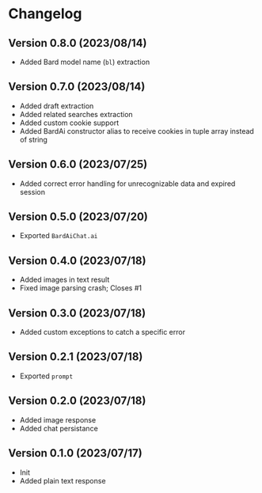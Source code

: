 # Changelog

## Version 0.8.0 (2023/08/14)

- Added Bard model name (`bl`) extraction

## Version 0.7.0 (2023/08/14)

- Added draft extraction
- Added related searches extraction
- Added custom cookie support
- Added BardAi constructor alias to receive cookies in tuple array instead of string

## Version 0.6.0 (2023/07/25)

- Added correct error handling for unrecognizable data and expired session

## Version 0.5.0 (2023/07/20)

- Exported `BardAiChat.ai`

## Version 0.4.0 (2023/07/18)

- Added images in text result
- Fixed image parsing crash; Closes #1

## Version 0.3.0 (2023/07/18)

- Added custom exceptions to catch a specific error

## Version 0.2.1 (2023/07/18)

- Exported `prompt`

## Version 0.2.0 (2023/07/18)

- Added image response
- Added chat persistance

## Version 0.1.0 (2023/07/17)

- Init
- Added plain text response
